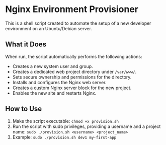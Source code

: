 # Nginx Environment Provisioner

This is a shell script created to automate the setup of a new developer environment on an Ubuntu/Debian server.

## What it Does

When run, the script automatically performs the following actions:
- Creates a new system user and group.
- Creates a dedicated web project directory under `/var/www/`.
- Sets secure ownership and permissions for the directory.
- Installs and configures the Nginx web server.
- Creates a custom Nginx server block for the new project.
- Enables the new site and restarts Nginx.

## How to Use

1.  Make the script executable: `chmod +x provision.sh`
2.  Run the script with sudo privileges, providing a username and a project name:
    `sudo ./provision.sh <username> <project_name>`
3.  Example: `sudo ./provision.sh dev1 my-first-app`

